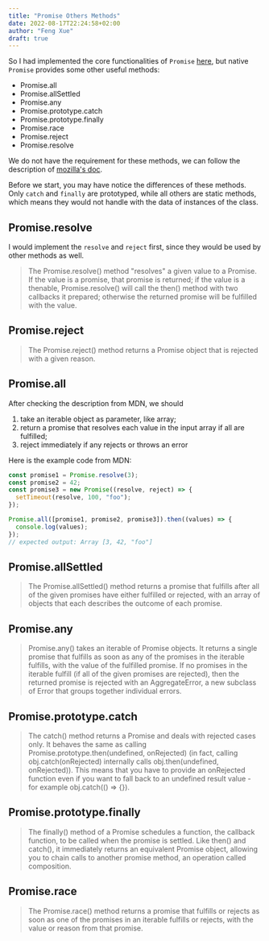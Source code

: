 ```yaml
---
title: "Promise Others Methods"
date: 2022-08-17T22:24:58+02:00
author: "Feng Xue"
draft: true
---
```


So I had implemented the core functionalities of `Promise` [here](/blogs/promise), but native `Promise` provides some other useful methods:

- Promise.all
- Promise.allSettled
- Promise.any
- Promise.prototype.catch
- Promise.prototype.finally
- Promise.race
- Promise.reject
- Promise.resolve

We do not have the requirement for these methods, we can follow the description of [mozilla's doc](https://developer.mozilla.org/en-US/docs/Web/JavaScript/Reference/Global_Objects/Promise).

Before we start, you may have notice the differences of these methods. Only `catch` and `finally` are prototyped, while all others are static methods, which means they would not handle with the data of instances of the class.


## Promise.resolve

I would implement the `resolve` and `reject` first, since they would be used by other methods as well.

> The Promise.resolve() method "resolves" a given value to a Promise. If the value is a promise, that promise is returned; if the value is a thenable, Promise.resolve() will call the then() method with two callbacks it prepared; otherwise the returned promise will be fulfilled with the value.
> 
## Promise.reject


> The Promise.reject() method returns a Promise object that is rejected with a given reason.



## Promise.all

After checking the description from MDN, we should 
1. take an iterable object as parameter, like array;
2. return a promise that resolves each value in the input array if all are fulfilled;
3. reject immediately if any rejects or throws an error

Here is the example code from MDN:

```javascript
const promise1 = Promise.resolve(3);
const promise2 = 42;
const promise3 = new Promise((resolve, reject) => {
  setTimeout(resolve, 100, "foo");
});

Promise.all([promise1, promise2, promise3]).then((values) => {
  console.log(values);
});
// expected output: Array [3, 42, "foo"]
```

## Promise.allSettled

> The Promise.allSettled() method returns a promise that fulfills after all of the given promises have either fulfilled or rejected, with an array of objects that each describes the outcome of each promise.

## Promise.any

> Promise.any() takes an iterable of Promise objects. It returns a single promise that fulfills as soon as any of the promises in the iterable fulfills, with the value of the fulfilled promise. If no promises in the iterable fulfill (if all of the given promises are rejected), then the returned promise is rejected with an AggregateError, a new subclass of Error that groups together individual errors.

## Promise.prototype.catch

> The catch() method returns a Promise and deals with rejected cases only. It behaves the same as calling Promise.prototype.then(undefined, onRejected) (in fact, calling obj.catch(onRejected) internally calls obj.then(undefined, onRejected)). This means that you have to provide an onRejected function even if you want to fall back to an undefined result value - for example obj.catch(() => {}).

## Promise.prototype.finally

> The finally() method of a Promise schedules a function, the callback function, to be called when the promise is settled. Like then() and catch(), it immediately returns an equivalent Promise object, allowing you to chain calls to another promise method, an operation called composition.

## Promise.race

> The Promise.race() method returns a promise that fulfills or rejects as soon as one of the promises in an iterable fulfills or rejects, with the value or reason from that promise.

